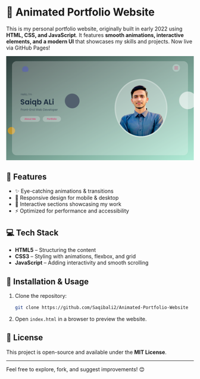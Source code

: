 # 🎨 Animated Portfolio Website

This is my personal portfolio website, originally built in early 2022 using **HTML, CSS, and JavaScript**. It features **smooth animations, interactive elements, and a modern UI** that showcases my skills and projects. Now live via GitHub Pages!

![Portfolio Preview](img/portfolio/Portfoliopng.png)


## 📌 Features
- ✨ Eye-catching animations & transitions
- 📱 Responsive design for mobile & desktop
- 🎯 Interactive sections showcasing my work
- ⚡ Optimized for performance and accessibility

## 💻 Tech Stack
- **HTML5** – Structuring the content
- **CSS3** – Styling with animations, flexbox, and grid
- **JavaScript** – Adding interactivity and smooth scrolling

## 📂 Installation & Usage
1. Clone the repository:
   ```sh
   git clone https://github.com/Saqibali2/Animated-Portfolio-Website
   ```
2. Open `index.html` in a browser to preview the website.

## 📜 License
This project is open-source and available under the **MIT License**.

---

Feel free to explore, fork, and suggest improvements! 😊
